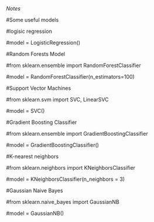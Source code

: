 *Notes*

#Some useful models

#logisic regression

#model = LogisticRegression()

#Random Forests Model

#from sklearn.ensemble import RandomForestClassifier

#model = RandomForestClassifier(n_estimators=100)

#Support Vector Machines

#from sklearn.svm import SVC, LinearSVC

#model = SVC()

#Gradient Boosting Classifier

#from sklearn.ensemble import GradientBoostingClassifier

#model = GradientBoostingClassifier()

#K-nearest neighbors

#from sklearn.neighbors import KNeighborsClassifier

#model = KNeighborsClassifier(n_neighbors = 3)

#Gaussian Naive Bayes

#from sklearn.naive_bayes import GaussianNB

#model = GaussianNB()
